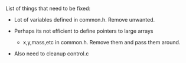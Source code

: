 List of things that need to be fixed:

 - Lot of variables defined in common.h. Remove unwanted.
 - Perhaps its not efficient to define pointers to large arrays
   - x,y,mass,etc
   in common.h. Remove them and pass them around.

 - Also need to cleanup control.c 